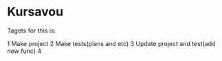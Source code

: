 # Kursavou
Tagets for this is:

1 Make project
2 Make tests(plans and etc)
3 Update project and test(add new func)
4
